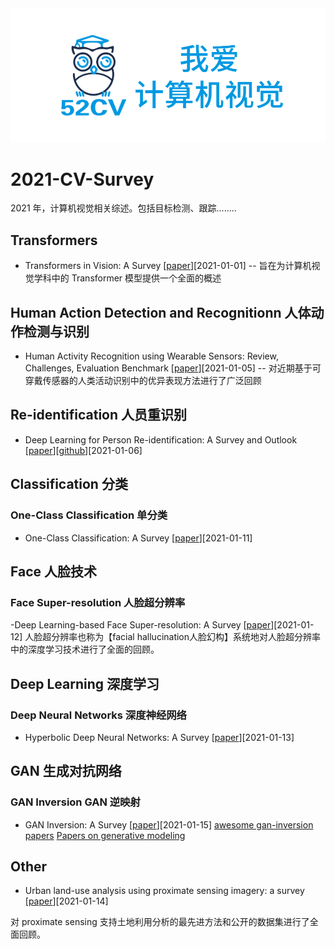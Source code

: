 <div align="center">
  <img src="image/52CV1.png" width="600"/>
</div>

# 2021-CV-Survey

2021 年，计算机视觉相关综述。包括目标检测、跟踪........

## Transformers

- Transformers in Vision: A Survey [[paper](https://arxiv.org/abs/2101.01169)][2021-01-01]
-- 旨在为计算机视觉学科中的 Transformer 模型提供一个全面的概述


## Human Action Detection and Recognitionn 人体动作检测与识别
- Human Activity Recognition using Wearable Sensors: Review, Challenges, Evaluation Benchmark [[paper](https://arxiv.org/abs/2101.01665)][2021-01-05]
-- 对近期基于可穿戴传感器的人类活动识别中的优异表现方法进行了广泛回顾

## Re-identification 人员重识别
- Deep Learning for Person Re-identification: A Survey and Outlook [[paper](https://arxiv.org/abs/2001.04193v2)][[github](github.com/mangye16/ReI)][2021-01-06]

## Classification 分类

### One-Class Classification 单分类

- One-Class Classification: A Survey  [[paper](https://arxiv.org/abs/2101.03064)][2021-01-11]

## Face 人脸技术

### Face Super-resolution 人脸超分辨率

-Deep Learning-based Face Super-resolution: A Survey  [[paper](https://arxiv.org/abs/2101.03749)][2021-01-12]
人脸超分辨率也称为【facial hallucination人脸幻构】系统地对人脸超分辨率中的深度学习技术进行了全面的回顾。

## Deep Learning 深度学习
### Deep Neural Networks 深度神经网络

- Hyperbolic Deep Neural Networks: A Survey [[paper](https://arxiv.org/abs/2101.04562)][2021-01-13]

## GAN 生成对抗网络

### GAN Inversion GAN 逆映射
- GAN Inversion: A Survey [[paper](https://arxiv.org/abs/2101.05278)][2021-01-15] [awesome gan-inversion papers](https://github.com/weihaox/awesome-image-translation/blob/master/awesome-gan-inversion.md)
[Papers on generative modeling](https://github.com/zhoubolei/awesome-generative-modeling)

## Other

- Urban land-use analysis using proximate sensing imagery: a survey [[paper](https://arxiv.org/abs/2101.04827)][2021-01-14]

对 proximate sensing 支持土地利用分析的最先进方法和公开的数据集进行了全面回顾。






















